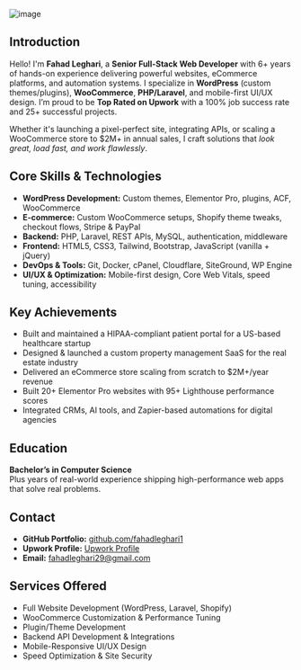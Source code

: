 ![image](https://github.com/user-attachments/assets/493bc33d-dae4-4db1-885d-e258a7275dec)

<!DOCTYPE html>
<html lang="en">
<head>
  <meta charset="UTF-8" />
  <meta name="viewport" content="width=device-width, initial-scale=1.0" />
   

</head>
<body>
  <section>
    <h1>Introduction</h1>
    <p>Hello! I'm <strong>Fahad Leghari</strong>, a <strong>Senior Full-Stack Web Developer</strong> with 6+ years of hands-on experience delivering powerful websites, eCommerce platforms, and automation systems. I specialize in <strong>WordPress</strong> (custom themes/plugins), <strong>WooCommerce</strong>, <strong>PHP/Laravel</strong>, and mobile-first UI/UX design. I’m proud to be <strong>Top Rated on Upwork</strong> with a 100% job success rate and 25+ successful projects.</p>
    <p>Whether it's launching a pixel-perfect site, integrating APIs, or scaling a WooCommerce store to $2M+ in annual sales, I craft solutions that <em>look great, load fast, and work flawlessly</em>.</p>
  </section>

  <section>
    <h2>Core Skills & Technologies</h2>
    <ul>
      <li><strong>WordPress Development:</strong> Custom themes, Elementor Pro, plugins, ACF, WooCommerce</li>
      <li><strong>E-commerce:</strong> Custom WooCommerce setups, Shopify theme tweaks, checkout flows, Stripe & PayPal</li>
      <li><strong>Backend:</strong> PHP, Laravel, REST APIs, MySQL, authentication, middleware</li>
      <li><strong>Frontend:</strong> HTML5, CSS3, Tailwind, Bootstrap, JavaScript (vanilla + jQuery)</li>
      <li><strong>DevOps & Tools:</strong> Git, Docker, cPanel, Cloudflare, SiteGround, WP Engine</li>
      <li><strong>UI/UX & Optimization:</strong> Mobile-first design, Core Web Vitals, speed tuning, accessibility</li>
    </ul>
  </section>

  <section>
    <h2>Key Achievements</h2>
    <ul>
      <li>Built and maintained a HIPAA-compliant patient portal for a US-based healthcare startup</li>
      <li>Designed & launched a custom property management SaaS for the real estate industry</li>
      <li>Delivered an eCommerce store scaling from scratch to $2M+/year revenue</li>
      <li>Built 20+ Elementor Pro websites with 95+ Lighthouse performance scores</li>
      <li>Integrated CRMs, AI tools, and Zapier-based automations for digital agencies</li>
    </ul>
  </section>

  <section>
    <h2>Education</h2>
    <p><strong>Bachelor’s in Computer Science</strong><br/>
    Plus years of real-world experience shipping high-performance web apps that solve real problems.</p>
  </section>

  <section>
    <h2>Contact</h2>
    <ul>
      <li><strong>GitHub Portfolio:</strong> <a href="https://github.com/fahadleghari1" target="_blank">github.com/fahadleghari1</a></li>
      <li><strong>Upwork Profile:</strong> <a href="https://www.upwork.com/freelancers/~0128dae81e965a4456" target="_blank">Upwork Profile</a></li>
      <li><strong>Email:</strong> <a href="mailto:fahadleghari29@gmail.com">fahadleghari29@gmail.com</a></li>
    </ul>
  </section>

  <section>
    <h2>Services Offered</h2>
    <ul>
      <li>Full Website Development (WordPress, Laravel, Shopify)</li>
      <li>WooCommerce Customization & Performance Tuning</li>
      <li>Plugin/Theme Development</li>
      <li>Backend API Development & Integrations</li>
      <li>Mobile-Responsive UI/UX Design</li>
      <li>Speed Optimization & Site Security</li>
    </ul>
  </section>
</body>
</html>
